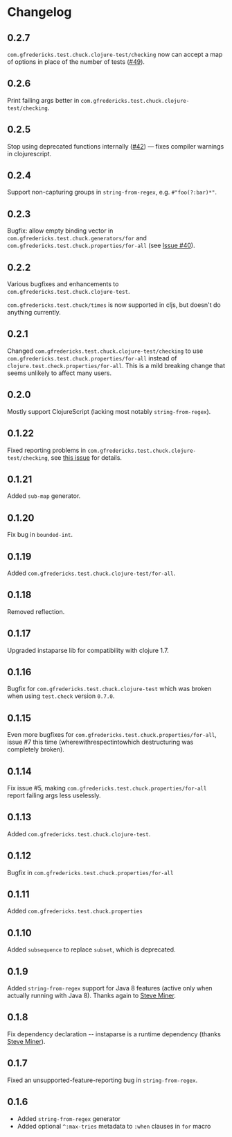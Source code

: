 # Changelog

## 0.2.7

`com.gfredericks.test.chuck.clojure-test/checking` now can accept a
map of options in place of the number of tests
([#49](https://github.com/gfredericks/test.chuck/pull/49)).

## 0.2.6

Print failing args better in `com.gfredericks.test.chuck.clojure-test/checking`.

## 0.2.5

Stop using deprecated functions internally
([#42](https://github.com/gfredericks/test.chuck/pull/42)) — fixes
compiler warnings in clojurescript.

## 0.2.4

Support non-capturing groups in `string-from-regex`,
e.g. `#"foo(?:bar)*"`.

## 0.2.3

Bugfix: allow empty binding vector in
`com.gfredericks.test.chuck.generators/for` and
`com.gfredericks.test.chuck.properties/for-all` (see
[Issue #40](https://github.com/gfredericks/test.chuck/issues/40)).

## 0.2.2

Various bugfixes and enhancements to
`com.gfredericks.test.chuck.clojure-test`.

`com.gfredericks.test.chuck/times` is now supported in cljs, but
doesn't do anything currently.

## 0.2.1

Changed `com.gfredericks.test.chuck.clojure-test/checking` to use
`com.gfredericks.test.chuck.properties/for-all` instead of
`clojure.test.check.properties/for-all`. This is a mild breaking
change that seems unlikely to affect many users.

## 0.2.0

Mostly support ClojureScript (lacking most notably
`string-from-regex`).

## 0.1.22

Fixed reporting problems in
`com.gfredericks.test.chuck.clojure-test/checking`, see
[this issue](https://github.com/gfredericks/test.chuck/issues/17) for
details.

## 0.1.21

Added `sub-map` generator.

## 0.1.20

Fix bug in `bounded-int`.

## 0.1.19

Added `com.gfredericks.test.chuck.clojure-test/for-all`.

## 0.1.18

Removed reflection.

## 0.1.17

Upgraded instaparse lib for compatibility with clojure 1.7.

## 0.1.16

Bugfix for `com.gfredericks.test.chuck.clojure-test` which was broken
when using `test.check` version `0.7.0`.

## 0.1.15

Even more bugfixes for
`com.gfredericks.test.chuck.properties/for-all`, issue #7 this time
(wherewithrespectintowhich destructuring was completely broken).

## 0.1.14

Fix issue #5, making `com.gfredericks.test.chuck.properties/for-all`
report failing args less uselessly.

## 0.1.13

Added `com.gfredericks.test.chuck.clojure-test`.

## 0.1.12

Bugfix in `com.gfredericks.test.chuck.properties/for-all`

## 0.1.11

Added `com.gfredericks.test.chuck.properties`

## 0.1.10

Added `subsequence` to replace `subset`, which is deprecated.

## 0.1.9

Added `string-from-regex` support for Java 8 features (active only
when actually running with Java 8). Thanks again to
[Steve Miner](https://github.com/miner).

## 0.1.8

Fix dependency declaration -- instaparse is a runtime dependency
(thanks [Steve Miner](https://github.com/miner)).

## 0.1.7

Fixed an unsupported-feature-reporting bug in `string-from-regex`.

## 0.1.6

- Added `string-from-regex` generator
- Added optional `^:max-tries` metadata to `:when` clauses in `for` macro

